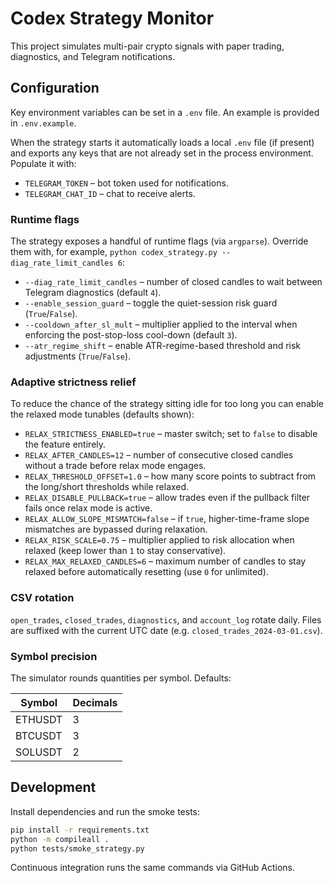 # Codex Strategy Monitor

This project simulates multi-pair crypto signals with paper trading, diagnostics, and Telegram notifications.

## Configuration

Key environment variables can be set in a `.env` file. An example is provided in `.env.example`.

When the strategy starts it automatically loads a local `.env` file (if present) and exports any keys that are not already set in the process environment. Populate it with:

* `TELEGRAM_TOKEN` – bot token used for notifications.
* `TELEGRAM_CHAT_ID` – chat to receive alerts.

### Runtime flags

The strategy exposes a handful of runtime flags (via `argparse`). Override them with, for example, `python codex_strategy.py --diag_rate_limit_candles 6`:

* `--diag_rate_limit_candles` – number of closed candles to wait between Telegram diagnostics (default `4`).
* `--enable_session_guard` – toggle the quiet-session risk guard (`True`/`False`).
* `--cooldown_after_sl_mult` – multiplier applied to the interval when enforcing the post-stop-loss cool-down (default `3`).
* `--atr_regime_shift` – enable ATR-regime-based threshold and risk adjustments (`True`/`False`).

### Adaptive strictness relief

To reduce the chance of the strategy sitting idle for too long you can enable the relaxed mode tunables (defaults shown):

* `RELAX_STRICTNESS_ENABLED=true` – master switch; set to `false` to disable the feature entirely.
* `RELAX_AFTER_CANDLES=12` – number of consecutive closed candles without a trade before relax mode engages.
* `RELAX_THRESHOLD_OFFSET=1.0` – how many score points to subtract from the long/short thresholds while relaxed.
* `RELAX_DISABLE_PULLBACK=true` – allow trades even if the pullback filter fails once relax mode is active.
* `RELAX_ALLOW_SLOPE_MISMATCH=false` – if `true`, higher-time-frame slope mismatches are bypassed during relaxation.
* `RELAX_RISK_SCALE=0.75` – multiplier applied to risk allocation when relaxed (keep lower than `1` to stay conservative).
* `RELAX_MAX_RELAXED_CANDLES=6` – maximum number of candles to stay relaxed before automatically resetting (use `0` for unlimited).

### CSV rotation

`open_trades`, `closed_trades`, `diagnostics`, and `account_log` rotate daily. Files are suffixed with the current UTC date (e.g. `closed_trades_2024-03-01.csv`).

### Symbol precision

The simulator rounds quantities per symbol. Defaults:

| Symbol   | Decimals |
|----------|----------|
| ETHUSDT  | 3        |
| BTCUSDT  | 3        |
| SOLUSDT  | 2        |

## Development

Install dependencies and run the smoke tests:

```bash
pip install -r requirements.txt
python -m compileall .
python tests/smoke_strategy.py
```

Continuous integration runs the same commands via GitHub Actions.

